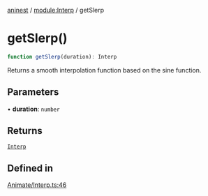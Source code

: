 [aninest](../../index.md) / [module:Interp](../index.md) / getSlerp

# getSlerp()

```ts
function getSlerp(duration): Interp
```

Returns a smooth interpolation function based on the sine function.

## Parameters

• **duration**: `number`

## Returns

[`Interp`](../type-aliases/Interp.md)

## Defined in

[Animate/Interp.ts:46](https://github.com/zphrs/aninest/blob/988b5e8ac7585d70f507e793229537041ab3eea8/core/src/Animate/Interp.ts#L46)
